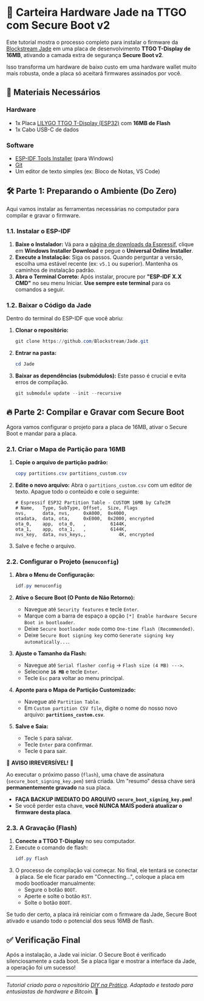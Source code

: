 ﻿# 🔐 Carteira Hardware Jade na TTGO com Secure Boot v2

Este tutorial mostra o processo completo para instalar o firmware da [Blockstream Jade](https://github.com/Blockstream/Jade) em uma placa de desenvolvimento **TTGO T-Display de 16MB**, ativando a camada extra de segurança **Secure Boot v2**.

Isso transforma um hardware de baixo custo em uma hardware wallet muito mais robusta, onde a placa só aceitará firmwares assinados por você.

## 🧰 Materiais Necessários

### Hardware
- 1x Placa [LILYGO TTGO T-Display (ESP32)](https://s.click.aliexpress.com/e/_mqRUCxl) com **16MB de Flash**
- 1x Cabo USB-C de dados

### Software
- [ESP-IDF Tools Installer](https://docs.espressif.com/projects/esp-idf/en/latest/esp32/get-started/windows-setup.html) (para Windows)
- [Git](https://git-scm.com/downloads)
- Um editor de texto simples (ex: Bloco de Notas, VS Code)

## 🛠️ Parte 1: Preparando o Ambiente (Do Zero)

Aqui vamos instalar as ferramentas necessárias no computador para compilar e gravar o firmware.

### 1.1. Instalar o ESP-IDF
1.  **Baixe o Instalador:** Vá para a [página de downloads da Espressif](https://docs.espressif.com/projects/esp-idf/en/latest/esp32/get-started/windows-setup.html), clique em **Windows Installer Download** e pegue o **Universal Online Installer**.
2.  **Execute a Instalação:** Siga os passos. Quando perguntar a versão, escolha uma estável recente (ex: `v5.1` ou superior). Mantenha os caminhos de instalação padrão.
3.  **Abra o Terminal Correto:** Após instalar, procure por **"ESP-IDF X.X CMD"** no seu menu Iniciar. **Use sempre este terminal** para os comandos a seguir.

### 1.2. Baixar o Código da Jade
Dentro do terminal do ESP-IDF que você abriu:

1.  **Clonar o repositório:**
    ```powershell
    git clone https://github.com/Blockstream/Jade.git
    ```
2.  **Entrar na pasta:**
    ```powershell
    cd Jade
    ```
3.  **Baixar as dependências (submódulos):** Este passo é crucial e evita erros de compilação.
    ```powershell
    git submodule update --init --recursive
    ```

## 🔥 Parte 2: Compilar e Gravar com Secure Boot

Agora vamos configurar o projeto para a placa de 16MB, ativar o Secure Boot e mandar para a placa.

### 2.1. Criar o Mapa de Partição para 16MB
1.  **Copie o arquivo de partição padrão:**
    ```powershell
    copy partitions.csv partitions_custom.csv
    ```
2.  **Edite o novo arquivo:** Abra o `partitions_custom.csv` com um editor de texto. Apague todo o conteúdo e cole o seguinte:

    ```csv
	# Espressif ESP32 Partition Table - CUSTOM 16MB by CaTeIM
	# Name,   Type, SubType, Offset,  Size, Flags
	nvs,      data, nvs,     0xA000,  0x4000,
	otadata,  data, ota,     0xE000,  0x2000, encrypted
	ota_0,    app,  ota_0,   ,         6144K,
	ota_1,    app,  ota_1,   ,         6144K,
	nvs_key,  data, nvs_keys,,            4K, encrypted
    ```
3.  Salve e feche o arquivo.

### 2.2. Configurar o Projeto (`menuconfig`)
1.  **Abra o Menu de Configuração:**
    ```powershell
    idf.py menuconfig
    ```
2.  **Ative o Secure Boot (O Ponto de Não Retorno):**
    - Navegue até `Security features` e tecle `Enter`.
    - Marque com a barra de espaço a opção `[*] Enable hardware Secure Boot in bootloader`.
    - Deixe `Secure bootloader mode` como `One-time flash (Recommended)`.
    - Deixe `Secure Boot signing key` como `Generate signing key automatically...`.

3.  **Ajuste o Tamanho da Flash:**
    - Navegue até `Serial flasher config` -> `Flash size (4 MB) --->`.
    - Selecione **`16 MB`** e tecle `Enter`.
    - Tecle `Esc` para voltar ao menu principal.

4.  **Aponte para o Mapa de Partição Customizado:**
    - Navegue até `Partition Table`.
    - Em `Custom partition CSV file`, digite o nome do nosso novo arquivo: **`partitions_custom.csv`**.

5.  **Salve e Saia:**
    - Tecle `S` para salvar.
    - Tecle `Enter` para confirmar.
    - Tecle `Q` para sair.

🚨 **AVISO IRREVERSÍVEL!** 🚨

Ao executar o próximo passo (`flash`), uma chave de assinatura (`secure_boot_signing_key.pem`) será criada. Um "resumo" dessa chave será **permanentemente gravado** na sua placa.

- **FAÇA BACKUP IMEDIATO DO ARQUIVO `secure_boot_signing_key.pem`!**
- Se você perder esta chave, **você NUNCA MAIS poderá atualizar o firmware desta placa**.

### 2.3. A Gravação (Flash)
1.  **Conecte a TTGO T-Display** no seu computador.
2.  Execute o comando de flash:
    ```powershell
    idf.py flash
    ```
3.  O processo de compilação vai começar. No final, ele tentará se conectar à placa. Se ele ficar parado em "Connecting...", coloque a placa em modo bootloader manualmente:
    - Segure o botão `BOOT`.
    - Aperte e solte o botão `RST`.
    - Solte o botão `BOOT`.

Se tudo der certo, a placa irá reiniciar com o firmware da Jade, Secure Boot ativado e usando todo o potencial dos seus 16MB de flash.

## ✅ Verificação Final
Após a instalação, a Jade vai iniciar. O Secure Boot é verificado silenciosamente a cada boot. Se a placa ligar e mostrar a interface da Jade, a operação foi um sucesso!

---
*Tutorial criado para o repositório [DIY na Prática](https://github.com/CaTeIM/DIY). Adaptado e testado para entusiastas de hardware e Bitcoin.* 🚀